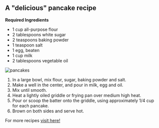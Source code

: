## A "delicious" pancake recipe

**Required Ingredients**

* 1 cup all-purpose flour
* 2 tablespoons white sugar
* 2 teaspoons baking powder
* 1 teaspoon salt
* 1 egg, beaten
* 1 cup milk
* 2 tablespoons vegetable oil

![pancakes](https://www.pannenkoeken.info/wp-content/uploads/2019/12/Pannenkoeken.jpg)

1.  In a large bowl, mix flour, sugar, baking powder and salt. 
2.  Make a well in the center, and pour in milk, egg and oil. 
3.  Mix until smooth.
4.  Heat a lightly oiled griddle or frying pan over medium high heat. 
5.  Pour or scoop the batter onto the griddle, using approximately 1/4 cup for each pancake. 
6.  Brown on both sides and serve hot.

For more recipes [visit here!](https://www.allrecipes.com/recipe/45396/easy-pancakes/)
